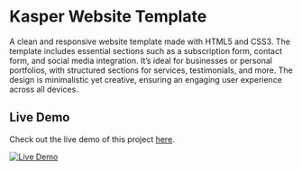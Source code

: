 # Kasper Website Template
A clean and responsive website template made with HTML5 and CSS3. The template includes essential sections such as a subscription form, contact form, and social media integration. It’s ideal for businesses or personal portfolios, with structured sections for services, testimonials, and more. The design is minimalistic yet creative, ensuring an engaging user experience across all devices.

## Live Demo

Check out the live demo of this project [here](https://abdallah181.github.io/Leon-Creative-Agency-Web-Template/).

[![Live Demo](https://img.shields.io/badge/Live-Demo-brightgreen)](https://abdallah181.github.io/Leon-Creative-Agency-Web-Template/)
